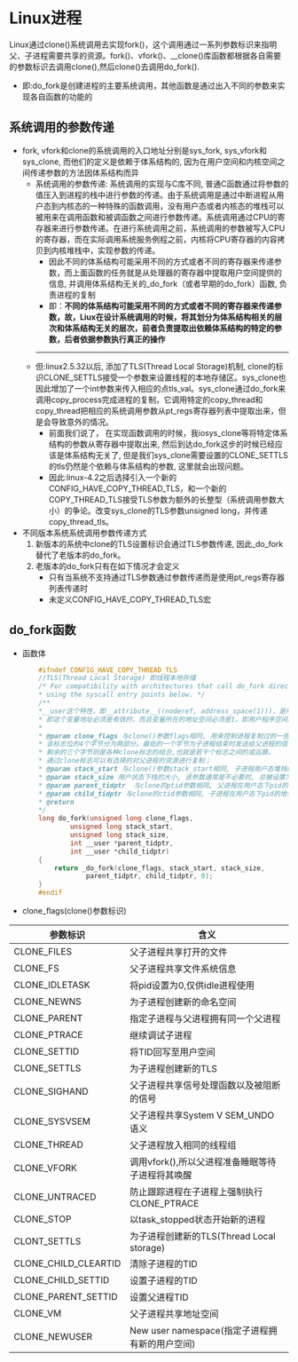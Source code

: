# Linux进程
Linux通过clone()系统调用去实现fork()，这个调用通过一系列参数标识来指明父、子进程需要共享的资源。fork()、vfork()、__clone()库函数都根据各自需要的参数标识去调用clone(),然后clone()去调用do_fork().
+ 即:do_fork是创建进程的主要系统调用，其他函数是通过出入不同的参数来实现各自函数的功能的
## 系统调用的参数传递
+ fork, vfork和clone的系统调用的入口地址分别是sys_fork, sys_vfork和sys_clone, 而他们的定义是依赖于体系结构的, 因为在用户空间和内核空间之间传递参数的方法因体系结构而异
    - 系统调用的参数传递: 系统调用的实现与C库不同, 普通C函数通过将参数的值压入到进程的栈中进行参数的传递。由于系统调用是通过中断进程从用户态到内核态的一种特殊的函数调用，没有用户态或者内核态的堆栈可以被用来在调用函数和被调函数之间进行参数传递。系统调用通过CPU的寄存器来进行参数传递。在进行系统调用之前，系统调用的参数被写入CPU的寄存器，而在实际调用系统服务例程之前，内核将CPU寄存器的内容拷贝到内核堆栈中，实现参数的传递。
      - 因此不同的体系结构可能采用不同的方式或者不同的寄存器来传递参数，而上面函数的任务就是从处理器的寄存器中提取用户空间提供的信息, 并调用体系结构无关的_do_fork（或者早期的do_fork）函数, 负责进程的复制
      - 即：**不同的体系结构可能采用不同的方式或者不同的寄存器来传递参数，故，Liux在设计系统调用的时候，将其划分为体系结构相关的层次和体系结构无关的层次，前者负责提取出依赖体系结构的特定的参数，后者依据参数执行真正的操作**
      ---------
    - 但:linux2.5.32以后, 添加了TLS(Thread Local Storage)机制, clone的标识CLONE_SETTLS接受一个参数来设置线程的本地存储区。sys_clone也因此增加了一个int参数来传入相应的点tls_val。sys_clone通过do_fork来调用copy_process完成进程的复制，它调用特定的copy_thread和copy_thread把相应的系统调用参数从pt_regs寄存器列表中提取出来，但是会导致意外的情况。
       + 前面我们说了， 在实现函数调用的时候，我iosys_clone等将特定体系结构的参数从寄存器中提取出来, 然后到达do_fork这步的时候已经应该是体系结构无关了, 但是我们sys_clone需要设置的CLONE_SETTLS的tls仍然是个依赖与体系结构的参数, 这里就会出现问题。
       + 因此:linux-4.2之后选择引入一个新的CONFIG_HAVE_COPY_THREAD_TLS，和一个新的COPY_THREAD_TLS接受TLS参数为额外的长整型（系统调用参数大小）的争论。改变sys_clone的TLS参数unsigned long，并传递copy_thread_tls。
+ 不同版本系统系统调用参数传递方式
  1. 新版本的系统中clone的TLS设置标识会通过TLS参数传递, 因此_do_fork替代了老版本的do_fork。
  2. 老版本的do_fork只有在如下情况才会定义
     - 只有当系统不支持通过TLS参数通过参数传递而是使用pt_regs寄存器列表传递时
     - 未定义CONFIG_HAVE_COPY_THREAD_TLS宏
## do_fork函数
+ 函数体
    ```c
        #ifndef CONFIG_HAVE_COPY_THREAD_TLS
        //TLS(Thread Local Storage) 即线程本地存储
        /* For compatibility with architectures that call do_fork directly rather than
        * using the syscall entry points below. */
        /**
        *__user这个特性，即__attribute__((noderef, address_space(1)))，是用来修饰一个变量的，这个变量必须是非解除参考（no dereference）的，
        * 即这个变量地址必须是有效的，而且变量所在的地址空间必须是1，即用户程序空间的。
        *
        * @param clone_flags 与clone()参数flags相同, 用来控制进程复制过的一些属性信息, 描述你需要从父进程继承那些资源。
        * 该标志位的4个字节分为两部分。最低的一个字节为子进程结束时发送给父进程的信号代码，通常为SIGCHLD；
        * 剩余的三个字节则是各种clone标志的组合,也就是若干个标志之间的或运算。
        * 通过clone标志可以有选择的对父进程的资源进行复制；
        * @param stack_start 与clone()参数stack_start相同, 子进程用户态堆栈的地址
        * @param stack_size 用户状态下栈的大小, 该参数通常是不必要的, 总被设置为0
        * @param parent_tidptr  与clone的ptid参数相同, 父进程在用户态下pid的地址，该参数在CLONE_PARENT_SETTID标志被设定时有意义
        * @param child_tidptr 与clone的ctid参数相同, 子进程在用户态下pid的地址，该参数在CLONE_CHILD_SETTID标志被设定时有意义
        * @return
        */
        long do_fork(unsigned long clone_flags,
                unsigned long stack_start,
                unsigned long stack_size,
                int __user *parent_tidptr,
                int __user *child_tidptr)
        {
            return _do_fork(clone_flags, stack_start, stack_size,
                    parent_tidptr, child_tidptr, 0);
        }
        #endif
    ```
+ clone_flags(clone()参数标识)

|参数标识|含义|
|---|---|
|CLONE_FILES|父子进程共享打开的文件|
|CLONE_FS|父子进程共享文件系统信息|
|CLONE_IDLETASK|将pid设置为0,仅供idle进程使用|
|CLONE_NEWNS|为子进程创建新的命名空间|
|CLONE_PARENT|指定子进程与父进程拥有同一个父进程|
|CLONE_PTRACE|继续调试子进程|
|CLONE_SETTID|将TID回写至用户空间
|CLONE_SETTLS|为子进程创建新的TLS
|CLONE_SIGHAND|父子进程共享信号处理函数以及被阻断的信号|
|CLONE_SYSVSEM|父子进程共享System V SEM_UNDO 语义
|CLONE_THREAD|父子进程放入相同的线程组|
|CLONE_VFORK|调用vfork(),所以父进程准备睡眠等待子进程将其唤醒|
|CLONE_UNTRACED|防止跟踪进程在子进程上强制执行CLONE_PTRACE|
|CLONE_STOP|以task_stopped状态开始新的进程|
|CLONT_SETTLS|为子进程创建新的TLS(Thread Local storage)|
|CLONE_CHILD_CLEARTID|清除子进程的TID|
|CLONE_CHILD_SETTID|设置子进程的TID|
|CLONE_PARENT_SETTID|设置父进程TID|
|CLONE_VM|父子进程共享地址空间|
|CLONE_NEWUSER|New user namespace(指定子进程拥有新的用户空间)|
